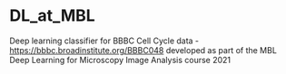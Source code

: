 # DL_at_MBL
Deep learning classifier for BBBC Cell Cycle data - https://bbbc.broadinstitute.org/BBBC048 developed as part of the MBL Deep Learning for Microscopy Image Analysis course 2021
